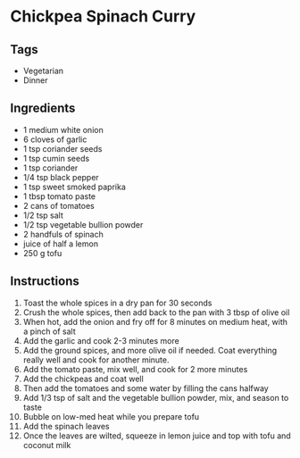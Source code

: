 # Chickpea Spinach Curry

## Tags
- Vegetarian
- Dinner

## Ingredients

* 1 medium white onion
* 6 cloves of garlic
* 1 tsp coriander seeds
* 1 tsp cumin seeds
* 1 tsp coriander
* 1/4 tsp black pepper
* 1 tsp sweet smoked paprika
* 1 tbsp tomato paste
* 2 cans of tomatoes
* 1/2 tsp salt
* 1/2 tsp vegetable bullion powder
* 2 handfuls of spinach
* juice of half a lemon
* 250 g tofu

## Instructions

1. Toast the whole spices in a dry pan for 30 seconds
2. Crush the whole spices, then add back to the pan with 3 tbsp of olive oil
3. When hot, add the onion and fry off for 8 minutes on medium heat, with a pinch of salt
4. Add the garlic and cook 2-3 minutes more
5. Add the ground spices, and more olive oil if needed. Coat everything really well and cook for another minute.
6. Add the tomato paste, mix well, and cook for 2 more minutes
7. Add the chickpeas and coat well
8. Then add the tomatoes and some water by filling the cans halfway
9. Add 1/3 tsp of salt and the vegetable bullion powder, mix, and season to taste
10. Bubble on low-med heat while you prepare tofu
11. Add the spinach leaves
12. Once the leaves are wilted, squeeze in lemon juice and top with tofu and coconut milk

